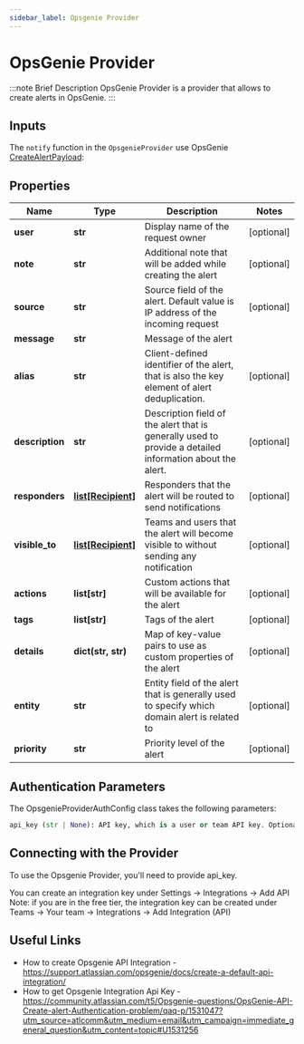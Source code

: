```yaml
---
sidebar_label: Opsgenie Provider
---
```


# OpsGenie Provider

:::note Brief Description
OpsGenie Provider is a provider that allows to create alerts in OpsGenie.
:::

## Inputs
The `notify` function in the `OpsgenieProvider` use OpsGenie [CreateAlertPayload](https://github.com/opsgenie/opsgenie-python-sdk/blob/master/docs/CreateAlertPayload.md):

## Properties
Name | Type | Description | Notes
------------ | ------------- | ------------- | -------------
**user** | **str** | Display name of the request owner | [optional]
**note** | **str** | Additional note that will be added while creating the alert | [optional]
**source** | **str** | Source field of the alert. Default value is IP address of the incoming request | [optional]
**message** | **str** | Message of the alert |
**alias** | **str** | Client-defined identifier of the alert, that is also the key element of alert deduplication. | [optional]
**description** | **str** | Description field of the alert that is generally used to provide a detailed information about the alert. | [optional]
**responders** | [**list[Recipient]**](Recipient.md) | Responders that the alert will be routed to send notifications | [optional]
**visible_to** | [**list[Recipient]**](Recipient.md) | Teams and users that the alert will become visible to without sending any notification | [optional]
**actions** | **list[str]** | Custom actions that will be available for the alert | [optional]
**tags** | **list[str]** | Tags of the alert | [optional]
**details** | **dict(str, str)** | Map of key-value pairs to use as custom properties of the alert | [optional]
**entity** | **str** | Entity field of the alert that is generally used to specify which domain alert is related to | [optional]
**priority** | **str** | Priority level of the alert | [optional]

## Authentication Parameters
The OpsgenieProviderAuthConfig class takes the following parameters:
```python
api_key (str | None): API key, which is a user or team API key. Optional, default is `None`. *Required*
```

## Connecting with the Provider

To use the Opsgenie Provider, you'll need to provide api_key.

You can create an integration key under Settings -> Integrations -> Add API
Note: if you are in the free tier, the integration key can be created under Teams -> Your team -> Integrations -> Add Integration (API)

## Useful Links
- How to create Opsgenie API Integration - https://support.atlassian.com/opsgenie/docs/create-a-default-api-integration/
- How to get Opsgenie Integration Api Key - https://community.atlassian.com/t5/Opsgenie-questions/OpsGenie-API-Create-alert-Authentication-problem/qaq-p/1531047?utm_source=atlcomm&utm_medium=email&utm_campaign=immediate_general_question&utm_content=topic#U1531256
